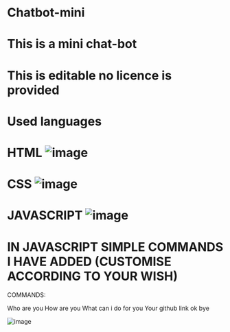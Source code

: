# Chatbot-mini


# This is a mini chat-bot 

# This is editable no licence is provided



# Used languages

# HTML ![image](https://user-images.githubusercontent.com/70434827/164886563-a1cb815a-2a22-4f5f-bc8d-5da1c382d075.png)

# CSS ![image](https://user-images.githubusercontent.com/70434827/164886577-7afbadbd-f56f-4476-8b0c-578b2d7f7a52.png)

# JAVASCRIPT ![image](https://user-images.githubusercontent.com/70434827/164886592-f2956125-267a-4191-86fc-c5bfd5ba910c.png)

# IN JAVASCRIPT SIMPLE COMMANDS I HAVE ADDED (CUSTOMISE ACCORDING TO YOUR WISH)

COMMANDS:

Who are you
How are you
What can i do for you
Your github link
ok
bye


![image](https://user-images.githubusercontent.com/70434827/164886704-080c2207-2f94-4690-8c19-f0453be806b3.png)
